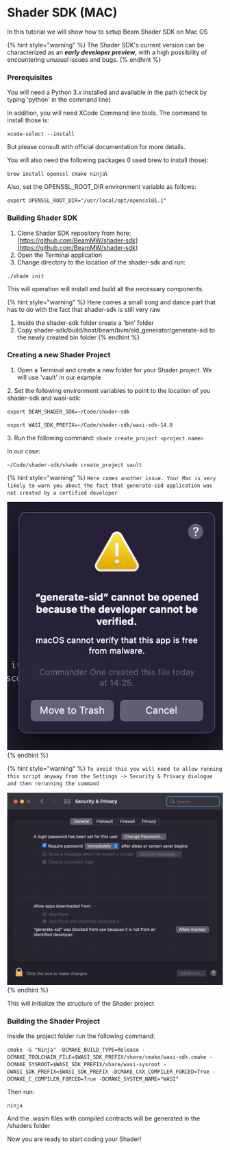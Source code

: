 # Shader SDK (MAC)

In this tutorial we will show how to setup Beam Shader SDK on Mac OS

{% hint style="warning" %}
The Shader SDK's current version can be characterized as an _**early developer preview**_, with a high possibility of encountering unusual issues and bugs.
{% endhint %}

### Prerequisites

You will  need a Python 3.x installed and available in the path (check by typing 'python' in the command line)

In addition, you will need XCode Command line tools. The command to install those is:

`xcode-select --install`

But please consult with official documentation for more details.

You will also need the following packages (I used brew to install those):

`brew install openssl cmake ninja`\


Also, set the OPENSSL\_ROOT\_DIR environment variable as follows:

`export OPENSSL_ROOT_DIR="/usr/local/opt/openssl@1.1"`



### Building Shader SDK

1. Clone Shader SDK repository from here: [https://github.com/BeamMW/shader-sdk](https://github.com/BeamMW/shader-sdk)
2. Open the Terminal application
3. Change directory to the location of the shader-sdk and run:&#x20;

`./shade init`

This will operation will install and build all the necessary components.

{% hint style="warning" %}
Here comes a small song and dance part that has to do with the fact that shader-sdk is still very raw

1. Inside the shader-sdk folder create a 'bin' folder
2. Copy shader-sdk/build/host/beam/bvm/sid\_generator/generate-sid to the newly created bin folder
{% endhint %}



### Creating a new Shader Project

1. Open a Terminal and create a new folder for your Shader project. We will use 'vault' in our example

2\. Set the following environment variables to point to the location of you shader-sdk and wasi-sdk:

`export BEAM_SHADER_SDK=~/Code/shader-sdk`

`export WASI_SDK_PREFIX=~/Code/shader-sdk/wasi-sdk-14.0`

3\. Run the following command: `shade create_project <project name>`

In our case:

`~/Code/shader-sdk/shade create_project vault`

{% hint style="warning" %}
`Here comes another issue. Your Mac is very likely to warn you about the fact that generate-sid application was not created by a certified developer`

![](<.gitbook/assets/Screen Shot 2022-11-19 at 14.27.00 (1).png>)
{% endhint %}

{% hint style="warning" %}
`To avoid this you will need to allow running this script anyway from the Settings -> Security & Privacy dialogue and then rerunning the command`

![](<.gitbook/assets/Screen Shot 2022-11-19 at 14.27.55.png>)
{% endhint %}

This will initialize the structure of the Shader project



### Building the Shader Project

Inside the project folder run the following command:

`cmake -G "Ninja" -DCMAKE_BUILD_TYPE=Release -DCMAKE_TOOLCHAIN_FILE=$WASI_SDK_PREFIX/share/cmake/wasi-sdk.cmake -DCMAKE_SYSROOT=$WASI_SDK_PREFIX/share/wasi-sysroot -DWASI_SDK_PREFIX=$WASI_SDK_PREFIX -DCMAKE_CXX_COMPILER_FORCED=True -DCMAKE_C_COMPILER_FORCED=True -DCMAKE_SYSTEM_NAME="WASI"`

Then run:

`ninja`

And the .wasm files with compiled contracts will be generated in the /shaders folder









Now you are ready to start coding your Shader!
